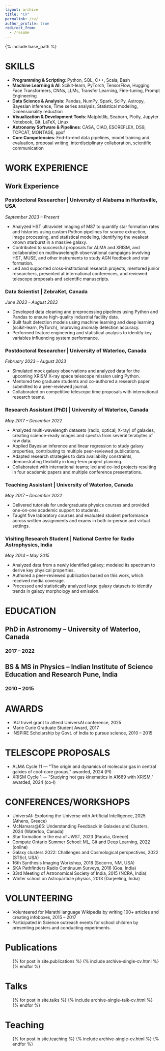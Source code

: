 ```yaml
---
layout: archive
title: "CV"
permalink: /cv/
author_profile: true
redirect_from:
  - /resume
---
```


{% include base_path %}


SKILLS
======

- **Programming & Scripting**: Python, SQL, C++, Scala, Bash  
- **Machine Learning & AI**: Scikit-learn, PyTorch, TensorFlow, Hugging Face Transformers, CNNs, LLMs, Transfer Learning, Fine-tuning, Prompt Engineering  
- **Data Science & Analysis**: Pandas, NumPy, Spark, SciPy, Astropy, Bayesian inference, Time series analysis, Statistical modeling, Dimensionality reduction  
- **Visualization & Development Tools**: Matplotlib, Seaborn, Plotly, Jupyter Notebook, Git, LaTeX, Linux  
- **Astronomy Software & Pipelines**: CASA, CIAO, ESOREFLEX, DS9, TOPCAT, MONTAGE, ppxf  
- **Core Competencies**: End-to-end data pipelines, model training and evaluation, proposal writing, interdisciplinary collaboration, scientific communication



WORK EXPERIENCE
======
## Work Experience

### **Postdoctoral Researcher** | University of Alabama in Huntsville, USA  
*September 2023 – Present*  
- Analyzed HST ultraviolet imaging of M87 to quantify star formation rates and histories using custom Python pipelines for source extraction, image processing, and statistical modeling, identifying the weakest known starburst in a massive galaxy.  
- Contributed to successful proposals for ALMA and XRISM, and collaborated on multiwavelength observational campaigns involving HST, MUSE, and other instruments to study AGN feedback and star formation.  
- Led and supported cross-institutional research projects, mentored junior researchers, presented at international conferences, and reviewed telescope proposals and scientific manuscripts.

### **Data Scientist** | ZebraKet, Canada  
*June 2023 – August 2023*  
- Developed data cleaning and preprocessing pipelines using Python and Pandas to ensure high-quality industrial facility data.  
- Built fault detection models using machine learning and deep learning (scikit-learn, PyTorch), improving anomaly detection accuracy.  
- Performed feature engineering and statistical analysis to identify key variables influencing system performance.

### **Postdoctoral Researcher** | University of Waterloo, Canada  
*February 2023 – August 2023*  
- Simulated mock galaxy observations and analyzed data for the upcoming XRISM X-ray space telescope mission using Python.  
- Mentored two graduate students and co-authored a research paper submitted to a peer-reviewed journal.  
- Collaborated on competitive telescope time proposals with international research teams.

### **Research Assistant (PhD)** | University of Waterloo, Canada  
*May 2017 – December 2022*  
- Analyzed multi-wavelength datasets (radio, optical, X-ray) of galaxies, creating science-ready images and spectra from several terabytes of raw data.  
- Applied Bayesian inference and linear regression to study galaxy properties, contributing to multiple peer-reviewed publications.  
- Adapted research strategies to data availability constraints, demonstrating flexibility in long-term project planning.  
- Collaborated with international teams; led and co-led projects resulting in four academic papers and multiple conference presentations.

### **Teaching Assistant** | University of Waterloo, Canada  
*May 2017 – December 2022*  
- Delivered tutorials for undergraduate physics courses and provided one-on-one academic support to students.  
- Taught five laboratory courses and evaluated student performance across written assignments and exams in both in-person and virtual settings.

### **Visiting Research Student** | National Centre for Radio Astrophysics, India  
*May 2014 – May 2015*  
- Analyzed data from a newly identified galaxy; modeled its spectrum to derive key physical properties.  
- Authored a peer-reviewed publication based on this work, which received media coverage.  
- Processed and statistically analyzed large galaxy datasets to identify trends in galaxy morphology and emission.



EDUCATION
======
## PhD in Astronomy – University of Waterloo, Canada
### 2017 – 2022

## BS & MS in Physics – Indian Institute of Science Education and Research Pune, India
### 2010 – 2015



AWARDS
======
- IAU travel grant to attend UniversAI conference, 2025
- Marie Curie Graduate Student Award, 2017
- INSPIRE Scholarship by Govt. of India to pursue science, 2010 – 2015



TELESCOPE PROPOSALS
======
- ALMA Cycle 11 — "The origin and dynamics of molecular gas in central galxies of cool-core groups," awarded, 2024 (PI)
- XRISM Cycle 1 — "Studying hot gas kinematics in A1689 with XRISM," awarded, 2024 (co-I)



CONFERENCES/WORKSHOPS
======
- UniversAI: Exploring the Universe with Artificial Intelligence, 2025 (Athens, Greece)
- McNamara@65: Understanding Feedback in Galaxies and Clusters, 2024 (Waterloo, Canada)
- Star formation in the era of JWST, 2023 (Paralia, Greece)
- Compute Ontario Summer School: ML, Git and Deep Learning, 2022 (online)
- Galaxy clusters 2022: Challenges and Cosmological perspectives, 2022 (STScI, USA)
- 16th Synthesis Imaging Workshop, 2018 (Socorro, NM, USA)
- SKA Pathfinders Radio Continuum Surveys, 2016 (Goa, India)
- 33rd Meeting of Astronomical Society of India, 2015 (NCRA, India)
- Winter school on Astroparticle physics, 2013 (Darjeeling, India)



VOLUNTEERING
======
- Volunteered for Marathi language Wikipedia by writing 100+ articles and creating infoboxes, 2015 – 2017
- Participated in Science outreach events for school children by presenting posters and conducting experiments.



Publications
======
  <ul>{% for post in site.publications %}
    {% include archive-single-cv.html %}
  {% endfor %}</ul>
  
  
  
Talks
======
  <ul>{% for post in site.talks %}
    {% include archive-single-talk-cv.html %}
  {% endfor %}</ul>
  
  
  
Teaching
======
  <ul>{% for post in site.teaching %}
    {% include archive-single-cv.html %}
  {% endfor %}</ul>
  
<!-- Service and leadership
======
* Currently signed in to 43 different slack teams
 -->
